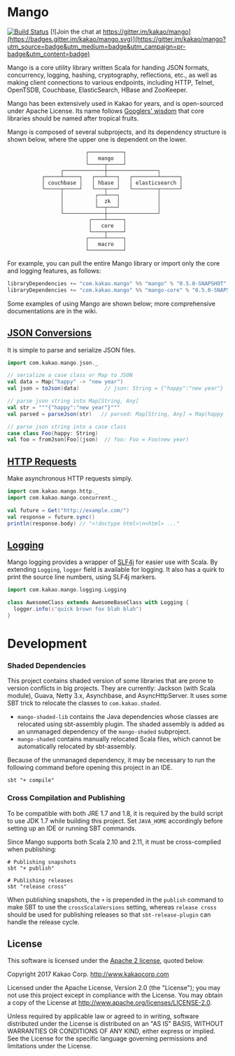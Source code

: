Mango
=====

[![Build Status](https://travis-ci.org/kakao/mango.svg?branch=master)](https://travis-ci.org/kakao/mango) [![Join the chat at https://gitter.im/kakao/mango](https://badges.gitter.im/kakao/mango.svg)](https://gitter.im/kakao/mango?utm_source=badge&utm_medium=badge&utm_campaign=pr-badge&utm_content=badge)

Mango is a core utility library written Scala for handing JSON formats, concurrency, logging, hashing, cryptography, reflections, etc., as well as making client connections to various endpoints, including HTTP, Telnet, OpenTSDB, Couchbase, ElasticSearch, HBase and ZooKeeper. 
 
Mango has been extensively used in Kakao for years, and is open-sourced under Apache License. Its name follows [Googlers' wisdom](https://github.com/google/guava) that core libraries should be named after tropical fruits. 

Mango is composed of several subprojects, and its dependency structure is shown below, where the upper one is dependent on the lower.

```
                         ┌───────────┐
                         │   mango   │
                         └─────┬─────┘
                 ┌─────────────┼────────────────┐
           ┌─────┴─────┐   ┌───┴───┐   ┌────────┴──────┐
           │ couchbase │   │ hbase │   │ elasticsearch │
           └─────┬─────┘   └───┬───┘   └────────┬──────┘ 
                 │          ┌──┴───┐            │
                 │          |  zk  │            │
                 │          └──┬───┘            │
                 └─────────────┼────────────────┘
                          ┌────┴─────┐
                          │   core   │
                          └────┬─────┘
                         ┌─────┴─────┐
                         │   macro   │
                         └───────────┘
``` 

For example, you can pull the entire Mango library or import only the core and logging features, as follows:

<!-- DO NOT EDIT: The section below will be automatically updated by build script -->
```scala
libraryDependencies += "com.kakao.mango" %% "mango" % "0.5.0-SNAPSHOT"
libraryDependencies += "com.kakao.mango" %% "mango-core" % "0.5.0-SNAPSHOT"
```
<!-- DO NOT EDIT: The section above will be automatically updated by build script -->

Some examples of using Mango are shown below; more comprehensive documentations are in the wiki.

## [JSON Conversions](https://github.com/kakao/mango/wiki/JSON)

It is simple to parse and serialize JSON files.

```scala
import com.kakao.mango.json._

// serialize a case class or Map to JSON
val data = Map("happy" -> "new year")
val json = toJson(data)        // json: String = {"happy":"new year"}

// parse json string into Map[String, Any]
val str = """{"happy":"new year"}"""
val parsed = parseJson(str)   // parsed: Map[String, Any] = Map(happy -> new year)

// parse json string into a case class
case class Foo(happy: String)
val foo = fromJson[Foo](json)  // foo: Foo = Foo(new year)
```

## [HTTP Requests](https://github.com/kakao/mango/wiki/HTTP)

Make asynchronous HTTP requests simply.

```scala
import com.kakao.mango.http._
import com.kakao.mango.concurrent._

val future = Get("http://example.com/")
val response = future.sync()
println(response.body) // "<!doctype html>\n<html> ..."
```

## [Logging](https://github.com/kakao/mango/wiki/Logging)

Mango logging provides a wrapper of [SLF4j](http://www.slf4j.org/) for easier use with Scala. By extending `Logging`, `logger` field is available for logging. It also has a quirk to print the source line numbers, using SLF4j markers.  

```scala
import com.kakao.mango.logging.Logging

class AwesomeClass extends AwesomeBaseClass with Logging {
  logger.info(s"quick brown fox blah blah")
}
```

# Development

### Shaded Dependencies

This project contains shaded version of some libraries that are prone to version conflicts in big projects. They are currently: Jackson (with Scala module), Guava, Netty 3.x, Asynchbase, and AsyncHttpServer. It uses some SBT trick to relocate the classes to `com.kakao.shaded`.

* `mango-shaded-lib` contains the Java dependencies whose classes are relocated using sbt-assembly plugin. The shaded assembly is added as an unmanaged dependency of the `mango-shaded` subproject.
* `mango-shaded` contains manually relocated Scala files, which cannot be automatically relocated by sbt-assembly.

Because of the unmanaged dependency, it may be necessary to run the following command before opening this project in an IDE.

    sbt "+ compile"
    

### Cross Compilation and Publishing

To be compatible with both JRE 1.7 and 1.8, it is required by the build script to use JDK 1.7 while building this project. Set `JAVA_HOME` accordingly before setting up an IDE or running SBT commands.

Since Mango supports both Scala 2.10 and 2.11, it must be cross-complied when publishing:

```
# Publishing snapshots
sbt "+ publish"

# Publishing releases 
sbt "release cross"
```

When publishing snapshots, the `+` is prepended in the `publish` command to make SBT to use the `crossScalaVersions` setting, whereas `release cross` should be used for publishing releases so that `sbt-release-plugin` can handle the release cycle.



## License

This software is licensed under the [Apache 2 license](LICENSE.txt), quoted below.

Copyright 2017 Kakao Corp. <http://www.kakaocorp.com>

Licensed under the Apache License, Version 2.0 (the "License"); you may not use this project except in compliance with the License. You may obtain a copy of the License at http://www.apache.org/licenses/LICENSE-2.0.

Unless required by applicable law or agreed to in writing, software distributed under the License is distributed on an "AS IS" BASIS, WITHOUT WARRANTIES OR CONDITIONS OF ANY KIND, either express or implied. See the License for the specific language governing permissions and limitations under the License.
